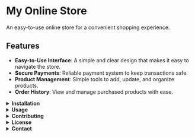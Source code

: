# My Online Store

An easy-to-use online store for a convenient shopping experience.

## Features

- **Easy-to-Use Interface**: A simple and clear design that makes it easy to navigate the store.
- **Secure Payments**: Reliable payment system to keep transactions safe.
- **Product Management**: Simple tools to add, update, and organize products.
- **Order History**: View and manage purchased products with ease.

<details>
  <summary><b>Installation</b></summary>

To install and run this project locally, follow these steps:

1. **Clone the repository:**
    ```bash
    git clone https://github.com/realsoli/online-store.git
    ```

2. **Navigate to the project directory:**
    ```bash
    cd online-store
    ```

3. **Set up your virtual environment:**

    - **On Windows:**
      ```bash
      python -m venv venv
      venv\Scripts\activate
      ```

    - **On Linux/macOS:**
      ```bash
      python3 -m venv venv
      source venv/bin/activate
      ```

4. **Install the dependencies:**
    ```bash
    pip install -r requirements.txt
    ```

5. **Collect static files:**
    ```bash
    python manage.py collectstatic
    ```

6. **Run the development server:**
    ```bash
    python manage.py runserver
    ```

</details>

<details>
  <summary><b>Usage</b></summary>

After setting up the project, you can access the application by navigating to `http://127.0.0.1:8000` in your web browser.

</details>

<details>
  <summary><b>Contributing</b></summary>

Contributions are welcome! If you would like to contribute to this project, please follow these steps:
1. Fork the repository.
2. Create a new branch (`git checkout -b feature/YourFeature`).
3. Commit your changes (`git commit -am 'Add new feature'`).
4. Push to the branch (`git push origin feature/YourFeature`).
5. Create a new Pull Request.

</details>

<details>
  <summary><b>License</b></summary>

This project is licensed under the MIT License - see the [LICENSE](LICENSE) file for details.

</details>

<details>
  <summary><b>Contact</b></summary>

For any questions or feedback, you can reach out to me via:

- **Email**: realsolii778@gmail.com
- **GitHub**: [realsoli](https://github.com/realsoli)

</details>
